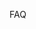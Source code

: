 <!--
title: "Frequently Asked Questions"
description: "Frequently Asked Questions for the Jenkins Plugin"
tags: "jenkins teamserver"
-->


FAQ
